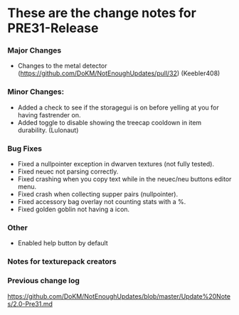 # These are the change notes for PRE31-Release

### **Major Changes**
- Changes to the metal detector (https://github.com/DoKM/NotEnoughUpdates/pull/32) (Keebler408)


### **Minor Changes:**
- Added a check to see if the storagegui is on before yelling at you for having fastrender on.
- Added toggle to disable showing the treecap cooldown in item durability. (Lulonaut)


### **Bug Fixes**
- Fixed a nullpointer exception in dwarven textures (not fully tested).
- Fixed neuec not parsing correctly.
- Fixed crashing when you copy text while in the neuec/neu buttons editor menu.
- Fixed crash when collecting supper pairs (nullpointer).
- Fixed accessory bag overlay not counting stats with a %.
- Fixed golden goblin not having a icon.


### **Other**
- Enabled help button by default


### **Notes for texturepack creators**


### **Previous change log**
https://github.com/DoKM/NotEnoughUpdates/blob/master/Update%20Notes/2.0-Pre31.md

